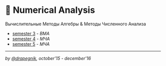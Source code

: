 # 💯 Numerical Analysis

Вычислительные Методы Алгебры & Методы Численного Анализа

- [semester 3](https://github.com/Drapegnik/bsu/tree/master/numerical-analysis/sem3) -
  _ВМА_
- [semester 4](https://github.com/Drapegnik/bsu/tree/master/numerical-analysis/sem4) -
  _МЧА_
- [semester 5](https://github.com/Drapegnik/bsu/tree/master/numerical-analysis/sem5) -
  _МЧА_

---

_by [@drapegnik](https://github.com/Drapegnik), october'15 - december'16_
